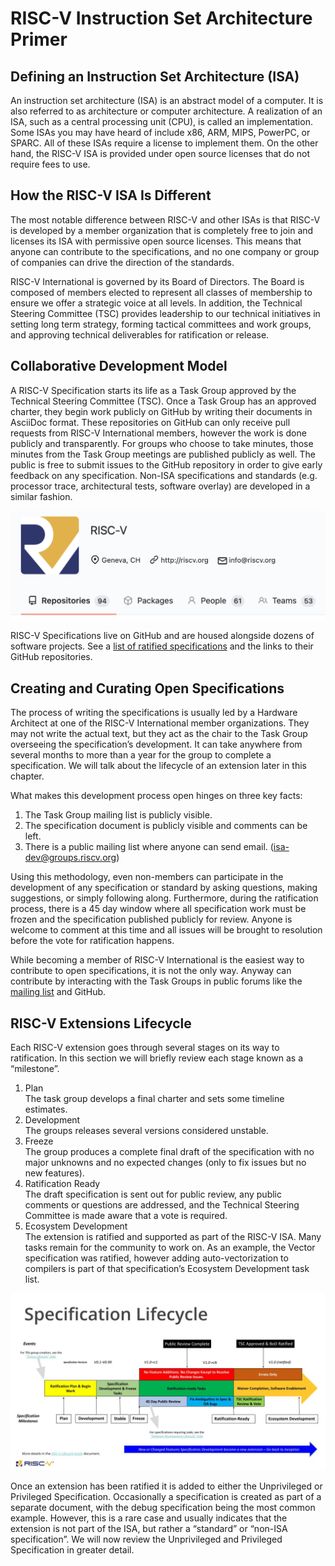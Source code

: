 # RISC-V Instruction Set Architecture Primer
## Defining an Instruction Set Architecture (ISA)
An instruction set architecture (ISA) is an abstract model of a computer. It is also referred to as architecture or computer architecture. A realization of an ISA, such as a central processing unit (CPU), is called an implementation. Some ISAs you may have heard of include x86, ARM, MIPS, PowerPC, or SPARC. All of these ISAs require a license to implement them. On the other hand, the RISC-V ISA is provided under open source licenses that do not require fees to use.

## How the RISC-V ISA Is Different
The most notable difference between RISC-V and other ISAs is that RISC-V is developed by a member organization that is completely free to join and licenses its ISA with permissive open source licenses. This means that anyone can contribute to the specifications, and no one company or group of companies can drive the direction of the standards.

RISC-V International is governed by its Board of Directors. The Board is composed of members elected to represent all classes of membership to ensure we offer a strategic voice at all levels. In addition, the Technical Steering Committee (TSC) provides leadership to our technical initiatives in setting long term strategy, forming tactical committees and work groups, and approving technical deliverables for ratification or release.

## Collaborative Development Model
A RISC-V Specification starts its life as a Task Group approved by the Technical Steering Committee (TSC). Once a Task Group has an approved charter, they begin work publicly on GitHub by writing their documents in AsciiDoc format. These repositories on GitHub can only receive pull requests from RISC-V International members, however the work is done publicly and transparently. For groups who choose to take minutes, those minutes from the Task Group meetings are published publicly as well. The public is free to submit issues to the GitHub repository in order to give early feedback on any specification. Non-ISA specifications and standards (e.g. processor trace, architectural tests, software overlay) are developed in a similar fashion.

![Alt text](RISC-V.png)

RISC-V Specifications live on GitHub and are housed alongside dozens of software projects. See a [list of ratified specifications](https://riscv.org/technical/specifications/) and the links to their GitHub repositories.

## Creating and Curating Open Specifications
The process of writing the specifications is usually led by a Hardware Architect at one of the RISC-V International member organizations. They may not write the actual text, but they act as the chair to the Task Group overseeing the specification’s development. It can take anywhere from several months to more than a year for the group to complete a specification. We will talk about the lifecycle of an extension later in this chapter.

What makes this development process open hinges on three key facts:
1. The Task Group mailing list is publicly visible.
2. The specification document is publicly visible and comments can be left.
3. There is a public mailing list where anyone can send email. (isa-dev@groups.riscv.org)

Using this methodology, even non-members can participate in the development of any specification or standard by asking questions, making suggestions, or simply following along. Furthermore, during the ratification process, there is a 45 day window where all specification work must be frozen and the specification published publicly for review. Anyone is welcome to comment at this time and all issues will be brought to resolution before the vote for ratification happens.

While becoming a member of RISC-V International is the easiest way to contribute to open specifications, it is not the only way. Anyway can contribute by interacting with the Task Groups in public forums like the [mailing list](https://riscv.org/mailing-lists/) and GitHub.

## RISC-V Extensions Lifecycle
Each RISC-V extension goes through several stages on its way to ratification. In this section we will briefly review each stage known as a “milestone”.

1. Plan \
   The task group develops a final charter and sets some timeline estimates.
2. Development \
   The groups releases several versions considered unstable.
3. Freeze \
   The group produces a complete final draft of the specification with no major unknowns and no expected changes (only to fix issues but no new features).
4. Ratification Ready \
   The draft specification is sent out for public review, any public comments or questions are addressed, and the Technical Steering Committee is made aware that a vote is required.
5. Ecosystem Development \
   The extension is ratified and supported as part of the RISC-V ISA. Many tasks remain for the community to work on. As an example, the Vector specification was ratified, however adding auto-vectorization to compilers is part of that specification’s Ecosystem Development task list.

![Alt text](SpecificationLifecycle.png)

Once an extension has been ratified it is added to either the Unprivileged or Privileged Specification. Occasionally a specification is created as part of a separate document, with the debug specification being the most common example. However, this is a rare case and usually indicates that the extension is not part of the ISA, but rather a “standard” or “non-ISA specification”. We will now review the Unprivileged and Privileged Specification in greater detail.